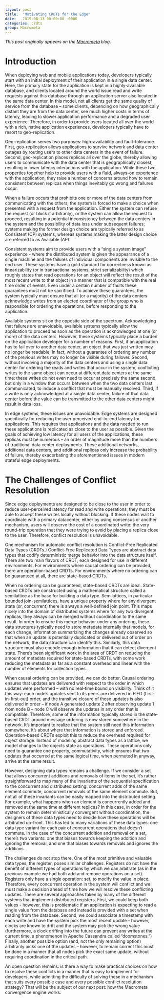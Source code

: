 ```yaml
---
layout: post
title:  "Motivating CRDTs for the Edge"
date:   2019-08-13 00:00:00 -0000
categories: crdts
group: Macrometa
---
```



_This post originally appears on the [Macrometa](https://www.macrometa.co/blog/motivating-crdts) blog._

# Introduction

When deploying web and mobile applications today, developers typically start with an initial deployment of their application in a single data center.  Here, the primary state for the application is kept in a highly-available database, and clients located around the world issue read and write requests against this database through an application server also located in the same data center.  In this model, not all clients get the same quality of service from the database – some clients, depending on how geographically distant they are from the data center, see much higher costs in terms of latency, leading to slower application performance and a degraded user experience. Therefore, in order to provide users located all over the world with a rich, native application experiences, developers typically have to resort to geo-replication.

Geo-replication serves two purposes: high-availability and fault-tolerance.  First, geo-replication allows applications to survive network and data center outages by routing users to other data centers in the event of failure.  Second, geo-replication places replicas all over the globe, thereby allowing users to communicate with the data center that is geographically closest, resulting in lower latency interactions with the application.  While these two properties together help to provide users with a fluid, always-on experience with the application, they raise a number of concerns around how to remain consistent between replicas when things inevitably go wrong and failures occur.

When a failure occurs that prohibits one or more of the data centers from communicating with the others, the system is forced to make a choice when presented with a request from the application.  Either the system can refuse the request (or block it arbitrarily), or the system can allow the request to proceed, resulting in a potential inconsistency between the data centers in the system and the possibility of data loss under subsequent failures; systems making the former design choice are typically referred to as Consistent (CP) systems, whereas systems making the latter design choice are referred to as Available (AP).

Consistent systems aim to provide users with a “single system image” experience - where the distributed system is given the appearance of a single machine and the failures of individual components are invisible to the end user.  These systems have a gold standard for correctness known as linearizability (or in transactional systems, strict serializability) which roughly states that read operations for an object will reflect the result of the most recent write to that object in a manner that is compatible with the real time order of events. Even under a certain number of faults these guarantees must not be sacrificed.  To achieve these guarantees, the system typically must ensure that all (or a majority) of the data centers acknowledge writes from an elected coordinator of the group who is responsible for ordering the operations, before responding to the application.

Available systems sit on the opposite side of the spectrum.  Acknowledging that failures are unavoidable, available systems typically allow the application to proceed as soon as the operation is acknowledged at one (or more) of the data centers.  However, these systems typically place a burden on the application developer for a number of reasons.  First, if an application has to fail over to another data center, an object that was just written may no longer be readable; in fact, without a guarantee of ordering any number of the previous writes may no longer be visible during failover.  Second, without involving a majority of the data centers and using a single data center for ordering the reads and writes that occur in the system, conflicting writes to the same object can occur at different data centers at the same time: these writes do not even need to occur at precisely the same second, but only in a window that occurs between when the two data centers last communicated, to induce a conflict that must be manually resolved.  Third, if a write is only acknowledged at a single data center, failure of that data center before the value can be transmitted to the other data centers might result in data loss.

In edge systems, these issues are unavoidable.  Edge systems are designed specifically for reducing the user perceived end-to-end latency for applications. This requires that applications and the data needed to run these applications is replicated as close to the user as possible.  Given the goals of achieving low latency for all users of the applications, these replicas must be numerous – an order of magnitude more than the numbers of traditional data center deployments.  These additional networks, additional data centers, and additional replicas only increase the probability of failure, thereby exacerbating the aforementioned issues in modern stateful edge deployments.

# The Challenges of Conflict Resolution

Since edge deployments are designed to be close to the user in order to reduce user-perceived latency for read and write operations, they must be able to accept these writes locally without blocking.  If these nodes wait to coordinate with a primary datacenter, either by using consensus or another mechanism, users will observe the cost of a coordinated write: the very round-trip operation that they were trying to avoid by placing a replica close to the user.  Therefore, conflict resolution is unavoidable.

One mechanism for automatic conflict resolution is Conflict-Free Replicated Data Types (CRDTs.)  Conflict-Free Replicated Data Types are abstract data types that codify deterministic merge behavior into the data structure itself.  There are two main flavors of CRDT, each designed for use in different environments. For environments where causal ordering can be provided, there are operation-based CRDTs. For environments where no ordering can be guaranteed at all, there are state-based CRDTs.

When no ordering can be guaranteed, state-based CRDTs are ideal.  State-based CRDTs are constructed using a mathematical structure called a semilattice as the base for building a data type.  Semilattices, in particular bounded join-semilattices, have a unique property where for any divergent state (or, concurrent) there is always a well-defined join point. This maps nicely into the domain of distributed systems where for any two divergent replicas, they always can be merged without coordination to the same result.  In order to ensure this merge behavior under any ordering, these data structures typically need to store metadata internally that models, for each change, information summarizing the changes already observed so that when an update is potentially duplicated or delivered out of order on the network, the data structure can identify this.  Similarly, this data structure must also encode enough information that it can detect divergent state.  There’s been significant work in the area of CRDT on reducing the amount of metadata required for state-based CRDTs, with some work reducing the metadata as far as a constant overhead and linear with the number of elements for collection types.

When causal ordering can be provided, we can do better.  Causal ordering ensures that updates are delivered with respect to the order in which updates were performed – with no real-time bound on visibility.  Think of it this way: each node’s updates sent to its peers are delivered in FIFO (first-in-first-out) order, and the transitive closure of those updates is also delivered in order – if node A generated update 2 after observing update 1 from node B – node C will observe the updates in any order that is compatible.  Therefore, some of the information typically stored in the state-based CRDT around message ordering is now stored somewhere in the network.  It’s important to realize that the system still need this information somewhere, it’s about where that information is stored and enforced.  Operation-based CRDTs exploit this to reduce the overhead required for object storage.  Instead of modeling abstract data types as a lattice, we model changes to the objects state as operations.  These operations only need to guarantee one property, commutativity, which ensures that two updates that occurred at the same logical time, when permuted in anyway, arrive at the same result.

However, designing data types remains a challenge.  If we consider a set that allows concurrent additions and removals of items in the set, it’s rather straightforward to map many of the invariants of the sequential specification to the concurrent and distributed setting: concurrent adds of the same element commute, concurrent removals of the same element commute.  But, not all of these invariants can be easily mapped into the distributed setting. For example, what happens when an element is concurrently added and removed at the same time at different replicas?  In this case, in order for the system to remain deterministically convergent without coordination, the designers of these data types need to decide how these operations will be arbitrated up-front.  This has led to many variations of these data types: one data type variant for each pair of concurrent operations that doesn’t commute. In the case of the concurrent addition and removal on a set, there’s two variants: one that biases towards keeping the addition and ignoring the removal, and one that biases towards removals and ignores the additions.

The challenges do not stop there.  One of the most primitive and valuable data types, the register, poses similar challenges.   Registers do not have the benefit of different types of operations by which we can arbitrate (as in the previous example we had both add and remove operations on a set). Registers only have a single operation: set, to modify the value in place.  Therefore, every concurrent operation in the system will conflict and we must make a decision ahead of time how we will resolve these conflicting updates.  There are several approaches taken by many of the different systems that implement distributed registers.  First, we could keep both values - however, this is problematic if an application is expecting to read a single value from the database and instead is provided with a set when reading from the database.  Second, we could associate a timestamp with each write and have the system pick the most recent update - however, clocks are known to drift and the system may pick the wrong value (furthermore, a clock drifting into the future can prevent any writes at the current time, a phenomenon in Apache Cassandra called “doomstones.”)  Finally, another possible option (and, not the only remaining option) arbitrarily picks one of the updates – however, to remain correct this must be done in a manner that all nodes pick the exact same update, without requiring coordination in the critical path.

An open question remains: is there a way to make practical choices on how to resolve these conflicts in a manner that is easy to implement for developers, while admitting the difficulty of solving these in a mechanism that suits every possible case and every possible conflict resolution strategy?  That will be the subject of our next post: how the Macrometa convergence engine works.